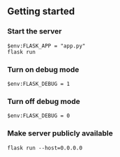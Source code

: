 ## Getting started

### Start the server

```
$env:FLASK_APP = "app.py"
flask run
```

### Turn on debug mode
```
$env:FLASK_DEBUG = 1
```

### Turn off debug mode
```
$env:FLASK_DEBUG = 0
```

### Make server publicly available
```
flask run --host=0.0.0.0
```